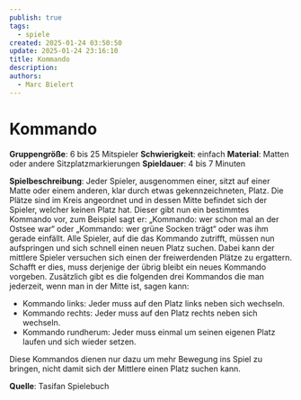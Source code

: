 ```yaml
---
publish: true
tags:
  - spiele
created: 2025-01-24 03:50:50
update: 2025-01-24 23:16:10
title: Kommando
description: 
authors:
  - Marc Bielert
---
```


# Kommando

**Gruppengröße**: 6 bis 25 Mitspieler
**Schwierigkeit**: einfach
**Material**: Matten oder andere Sitzplatzmarkierungen
**Spieldauer**: 4 bis 7 Minuten

**Spielbeschreibung**:
Jeder Spieler, ausgenommen einer, sitzt auf einer Matte oder einem anderen, klar durch etwas gekennzeichneten, Platz. Die Plätze sind im Kreis angeordnet und in dessen Mitte befindet sich der Spieler, welcher keinen Platz hat. Dieser gibt nun ein bestimmtes Kommando vor, zum Beispiel sagt er: „Kommando: wer schon mal an der Ostsee war“ oder „Kommando: wer grüne Socken trägt“ oder was ihm gerade einfällt. Alle Spieler, auf die das Kommando zutrifft, müssen nun aufspringen und sich schnell einen neuen Platz suchen. Dabei kann der mittlere Spieler versuchen sich einen der freiwerdenden Plätze zu ergattern. Schafft er dies, muss derjenige der übrig bleibt ein neues Kommando vorgeben. Zusätzlich gibt es die folgenden drei Kommandos die man jederzeit, wenn man in der Mitte ist, sagen kann:

- Kommando links: Jeder muss auf den Platz links neben sich wechseln.
- Kommando rechts: Jeder muss auf den Platz rechts neben sich wechseln.
- Kommando rundherum: Jeder muss einmal um seinen eigenen Platz laufen und sich wieder setzen.

Diese Kommandos dienen nur dazu um mehr Bewegung ins Spiel zu bringen, nicht damit sich der Mittlere einen Platz suchen kann.

**Quelle**:
Tasifan Spielebuch